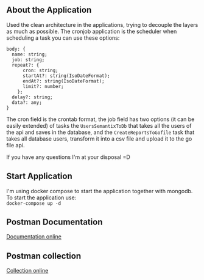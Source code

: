 ## About the Application
Used the clean architecture in the applications, trying to decouple the layers as much as possible.
The cronjob application is the scheduler when scheduling a task you can use these options:
```
body: {
  name: string;
  job: string;
  repeat?: {
      cron: string;
      startAt?: string(IsoDateFormat);
      endAt?: string(IsoDateFormat);
      limit?: number;
    };
  delay?: string;
  data?: any;
}
```
The cron field is the crontab format, the job field has two options (it can be easily extended) of tasks the `UsersSemantixToDb` that takes all the users of the api and saves in the database, and the `CreateReportsToGofile` task that takes all database users, transform it into a csv file and upload it to the go file api.

If you have any questions I'm at your disposal =D

## Start Application
I'm using docker compose to start the application together with mongodb.<br>
To start the application use:<br>
`docker-compose up -d`<br>

## Postman Documentation
[Documentation online](https://documenter.getpostman.com/view/12863884/UyxeqpT3)

## Postman collection
[Collection online](https://www.postman.com/monterxto/workspace/challenge/collection/12863884-c9ecdcb6-43ab-4310-b63b-aa417a0b2d1a?action=share&creator=12863884)